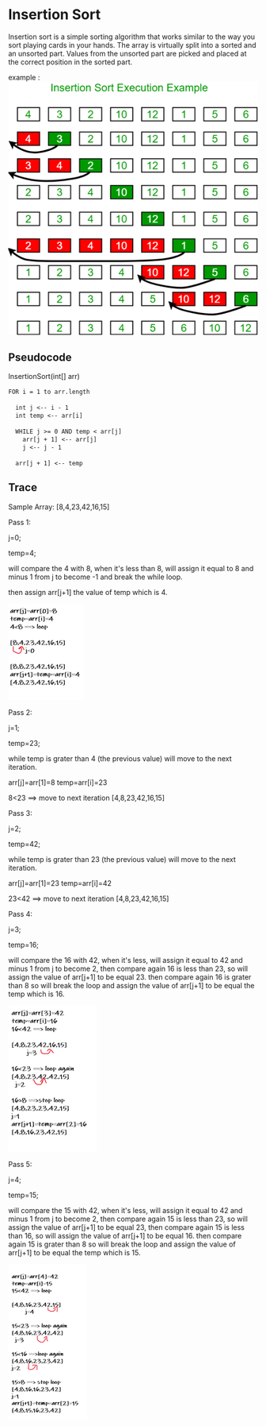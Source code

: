 # Insertion Sort

Insertion sort is a simple sorting algorithm that works similar to the way you sort playing cards in your hands. The array is virtually split into a sorted and an unsorted part. Values from the unsorted part are picked and placed at the correct position in the sorted part.

example :
![image](img/insertionsort.png)

## Pseudocode

  InsertionSort(int[] arr)

    FOR i = 1 to arr.length

      int j <-- i - 1
      int temp <-- arr[i]

      WHILE j >= 0 AND temp < arr[j]
        arr[j + 1] <-- arr[j]
        j <-- j - 1

      arr[j + 1] <-- temp

## Trace

Sample Array: [8,4,23,42,16,15]

Pass 1:

j=0;

temp=4;

will compare the 4 with 8, when it's less than 8, will assign it equal to 8 and minus 1 from j to become -1 and break the while loop.

then assign arr[j+1] the value of temp which is 4.

![image](img/step1.png)


Pass 2:

j=1;

temp=23;

while temp is grater than 4 (the previous value) will move to the next iteration.

arr[j]=arr[1]=8
temp=arr[i]=23

8<23 ==> move to next iteration
[4,8,23,42,16,15]

Pass 3:

j=2;

temp=42;


while temp is grater than 23 (the previous value) will move to the next iteration.

arr[j]=arr[1]=23
temp=arr[i]=42

23<42 ==> move to next iteration
[4,8,23,42,16,15]

Pass 4:

j=3;

temp=16;

will compare the 16 with 42, when it's less, will assign it equal to 42 and minus 1 from j to become 2, then compare again 16 is less than 23, so will assign the value of arr[j+1] to be equal 23. then compare again 16 is grater than 8 so will break the loop and assign the value of arr[j+1] to be equal the temp which is 16.

![image](img/step4.png)

Pass 5:

j=4;

temp=15;

will compare the 15 with 42, when it's less, will assign it equal to 42 and minus 1 from j to become 2, then compare again 15 is less than 23, so will assign the value of arr[j+1] to be equal 23, then compare again 15 is less than 16, so will assign the value of arr[j+1] to be equal 16. then compare again 15 is grater than 8 so will break the loop and assign the value of arr[j+1] to be equal the temp which is 15.

![image](img/step5.png)

